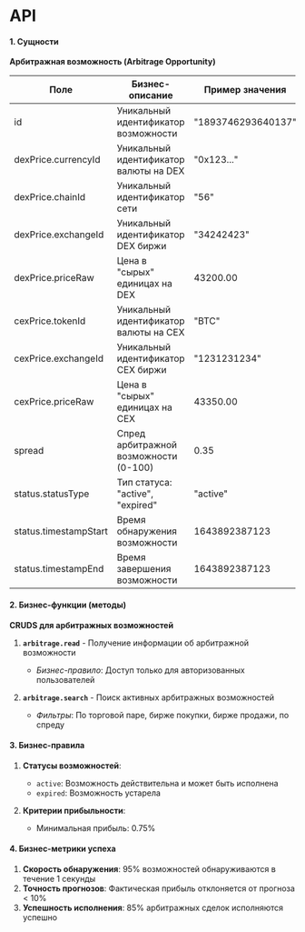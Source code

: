 # API

#### 1. Сущности
**Арбитражная возможность (Arbitrage Opportunity)**

| Поле                                    | Бизнес-описание                         | Пример значения    |
|-----------------------------------------|-----------------------------------------|--------------------|
| id                                      | Уникальный идентификатор возможности    | "1893746293640137" |
| dexPrice.currencyId                     | Уникальный идентификатор валюты на DEX  | "0x123..."         |
| dexPrice.chainId                        | Уникальный идентификатор сети           | "56"               |
| dexPrice.exchangeId                     | Уникальный идентификатор DEX биржи      | "34242423"         |
| dexPrice.priceRaw                       | Цена в "сырых" единицах на DEX          | 43200.00           |
| cexPrice.tokenId                        | Уникальный идентификатор валюты на CEX  | "BTC"              |
| cexPrice.exchangeId                     | Уникальный идентификатор CEX биржи      | "1231231234"       |
| cexPrice.priceRaw                       | Цена в "сырых" единицах на CEX          | 43350.00           |
| spread                                  | Спред арбитражной возможности (0-100)   | 0.35               |
| status.statusType                       | Тип статуса: "active", "expired"        | "active"           |
| status.timestampStart                   | Время обнаружения возможности           | 1643892387123      |
| status.timestampEnd                     | Время завершения возможности            | 1643892387123      |

#### 2. Бизнес-функции (методы)
**CRUDS для арбитражных возможностей**
1. **`arbitrage.read`** - Получение информации об арбитражной возможности
   - *Бизнес-правило*: Доступ только для авторизованных пользователей

2. **`arbitrage.search`** - Поиск активных арбитражных возможностей
   - *Фильтры*: По торговой паре, бирже покупки, бирже продажи, по спреду

#### 3. Бизнес-правила
1. **Статусы возможностей**:
   - `active`: Возможность действительна и может быть исполнена
   - `expired`: Возможность устарела

2. **Критерии прибыльности**:
   - Минимальная прибыль: 0.75%

#### 4. Бизнес-метрики успеха
1. **Скорость обнаружения**: 95% возможностей обнаруживаются в течение 1 секунды
2. **Точность прогнозов**: Фактическая прибыль отклоняется от прогноза < 10%
3. **Успешность исполнения**: 85% арбитражных сделок исполняются успешно